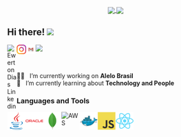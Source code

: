 <p align="center">
  <a href="https://github.com/anuraghazra/github-readme-stats">
    <img
      align="center"
      src="https://github-readme-stats.vercel.app/api/top-langs/?username=ewertondias&layout=compact&theme=dark"
    />
  </a>
  <a href="https://github.com/anuraghazra/github-readme-stats">
    <img
      align="center"
      height="165"
      src="https://github-readme-stats.vercel.app/api?username=ewertondias&count_private=true&theme=dark&show_icons=true&custom_title=Ewerton%20Github%20Status&hide=issues"
    />
  </a>
</p>

## Hi there! <img src="https://raw.githubusercontent.com/iampavangandhi/iampavangandhi/master/gifs/Hi.gif" width="30px">

<a href="https://www.linkedin.com/in/ewertondsdias">
  <img align="left" alt="Ewerton Dias Linkedin" width="22px" src="https://raw.githubusercontent.com/peterthehan/peterthehan/master/assets/linkedin.svg" />
</a>

<a href="https://www.instagram.com/ewertonsdias">
  <img align="left" alt="Ewerton Dias Instagram" width="22px" src="https://raw.githubusercontent.com/ewertondias/ewertondias/master/assets/instagram.svg" />
</a>


<a href="mailto:ewertondsdias@gmail.com">
  <img align="left" alt="Ewerton Dias Gmail" width="22px" src="https://raw.githubusercontent.com/ewertondias/ewertondias/master/assets/gmail-1.svg" />
</a>

![](https://visitor-badge.glitch.me/badge?page_id=ewertondias)

<br />

:technologist: &nbsp; I’m currently working on **Alelo Brasil**
<br />
:open_book: &nbsp; I’m currently learning about **Technology and People**

<!--
**ewertondias/ewertondias** is a ✨ _special_ ✨ repository because its `README.md` (this file) appears on your GitHub profile.

Here are some ideas to get you started:

- 🔭 I’m currently working on ...
- 🌱 I’m currently learning ...
- 👯 I’m looking to collaborate on ...
- 🤔 I’m looking for help with ...
- 💬 Ask me about ...
- 📫 How to reach me: ...
- 😄 Pronouns: ...
- ⚡ Fun fact: ...
-->

### Languages and Tools
<a href="https://www.java.com/">
  <img align="left" alt="Java" width="42px" src="https://raw.githubusercontent.com/devicons/devicon/master/icons/java/java-original.svg" />
</a>

<a href="https://www.oracle.com/">
  <img align="left" alt="Oracle" width="42px" src="https://raw.githubusercontent.com/devicons/devicon/master/icons/oracle/oracle-original.svg" />
</a>

<a href="https://www.mongodb.com/">
  <img align="left" alt="MongoDB" width="42px" src="https://raw.githubusercontent.com/devicons/devicon/master/icons/mongodb/mongodb-original.svg" />
</a>

<a href="https://aws.amazon.com">
  <img align="left" alt="AWS" width="42px" src="https://raw.githubusercontent.com/devicons/devicon/master/icons/amazonwebservices/amazonwebservices-      original.svg" />
</a>

<a href="https://www.docker.com/">
  <img align="left" alt="AWS" width="42px" src="https://raw.githubusercontent.com/devicons/devicon/master/icons/docker/docker-original.svg" />
</a>

<a href="https://developer.mozilla.org/en-US/docs/Web/JavaScript">
  <img align="left" alt="AWS" width="42px" src="https://raw.githubusercontent.com/devicons/devicon/master/icons/javascript/javascript-original.svg" />
</a>

<a href="https://reactjs.org/">
  <img align="left" alt="AWS" width="42px" src="https://raw.githubusercontent.com/devicons/devicon/master/icons/react/react-original.svg" />
</a>
